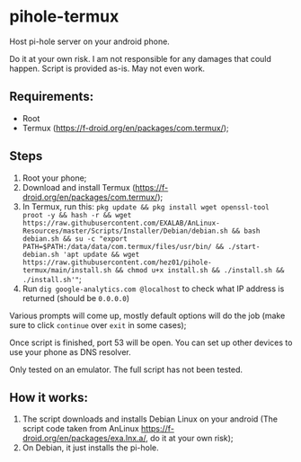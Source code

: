 # pihole-termux
Host pi-hole server on your android phone.

Do it at your own risk. I am not responsible for any damages that could happen. Script is provided as-is. May not even work.
## Requirements:
- Root
- Termux (https://f-droid.org/en/packages/com.termux/);
## Steps
1. Root your phone;
2. Download and install Termux (https://f-droid.org/en/packages/com.termux/);
3. In Termux, run this: `pkg update && pkg install wget openssl-tool proot -y && hash -r && wget https://raw.githubusercontent.com/EXALAB/AnLinux-Resources/master/Scripts/Installer/Debian/debian.sh && bash debian.sh && su -c "export PATH=$PATH:/data/data/com.termux/files/usr/bin/ && ./start-debian.sh 'apt update && wget https://raw.githubusercontent.com/hez01/pihole-termux/main/install.sh && chmod u+x install.sh && ./install.sh && ./install.sh'"`;
4. Run `dig google-analytics.com @localhost` to check what IP address is returned (should be `0.0.0.0`)

Various prompts will come up, mostly default options will do the job (make sure to click `continue` over `exit` in some cases);

Once script is finished, port 53 will be open. You can set up other devices to use your phone as DNS resolver.

Only tested on an emulator. The full script has not been tested.
## How it works:
1. The script downloads and installs Debian Linux on your android (The script code taken from AnLinux https://f-droid.org/en/packages/exa.lnx.a/, do it at your own risk);
2. On Debian, it just installs the pi-hole.
